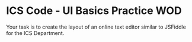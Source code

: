 # ICS Code - UI Basics Practice WOD
Your task is to create the layout of an online text editor similar to JSFiddle for the ICS Department.
